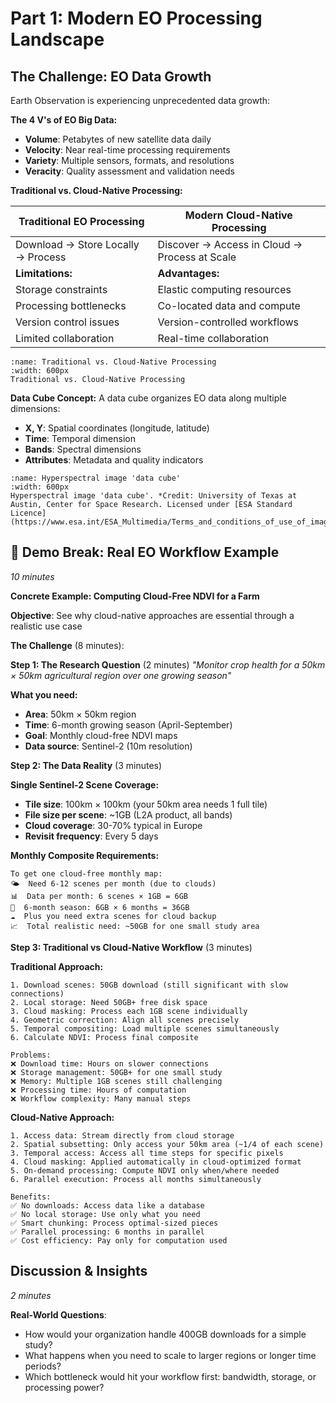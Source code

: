 # Part 1: Modern EO Processing Landscape

## The Challenge: EO Data Growth

Earth Observation is experiencing unprecedented data growth:

**The 4 V's of EO Big Data:**
- **Volume**: Petabytes of new satellite data daily
- **Velocity**: Near real-time processing requirements  
- **Variety**: Multiple sensors, formats, and resolutions
- **Veracity**: Quality assessment and validation needs

**Traditional vs. Cloud-Native Processing:**

| Traditional EO Processing | Modern Cloud-Native Processing |
|---------------------------|--------------------------------|
| Download → Store Locally → Process | Discover → Access in Cloud → Process at Scale |
| **Limitations:** | **Advantages:** |
| Storage constraints | Elastic computing resources |
| Processing bottlenecks | Co-located data and compute |
| Version control issues | Version-controlled workflows |
| Limited collaboration | Real-time collaboration |


```{figure} ../images/cloud-processing.png
:name: Traditional vs. Cloud-Native Processing
:width: 600px
Traditional vs. Cloud-Native Processing
```

**Data Cube Concept:**
A data cube organizes EO data along multiple dimensions:
- **X, Y**: Spatial coordinates (longitude, latitude)
- **Time**: Temporal dimension
- **Bands**: Spectral dimensions
- **Attributes**: Metadata and quality indicators

```{figure} ../images/Hyperspectral_image_data_cube.jpg
:name: Hyperspectral image 'data cube'
:width: 600px
Hyperspectral image 'data cube'. *Credit: University of Texas at Austin, Center for Space Research. Licensed under [ESA Standard Licence](https://www.esa.int/ESA_Multimedia/Terms_and_conditions_of_use_of_images_and_videos_available_on_the_esa_website).*
```

## 🎯 Demo Break: Real EO Workflow Example
*10 minutes*

**Concrete Example: Computing Cloud-Free NDVI for a Farm**

**Objective**: See why cloud-native approaches are essential through a realistic use case

**The Challenge** (8 minutes):

**Step 1: The Research Question** (2 minutes)
*"Monitor crop health for a 50km × 50km agricultural region over one growing season"*

**What you need:**
- **Area**: 50km × 50km region
- **Time**: 6-month growing season (April-September)
- **Goal**: Monthly cloud-free NDVI maps
- **Data source**: Sentinel-2 (10m resolution)

**Step 2: The Data Reality** (3 minutes)

**Single Sentinel-2 Scene Coverage:**
- **Tile size**: 100km × 100km (your 50km area needs 1 full tile)
- **File size per scene**: ~1GB (L2A product, all bands)
- **Cloud coverage**: 30-70% typical in Europe
- **Revisit frequency**: Every 5 days

**Monthly Composite Requirements:**
```
To get one cloud-free monthly map:
🌤️  Need 6-12 scenes per month (due to clouds)
📊  Data per month: 6 scenes × 1GB = 6GB
📅  6-month season: 6GB × 6 months = 36GB
☁️  Plus you need extra scenes for cloud backup
📈  Total realistic need: ~50GB for one small study area
```

**Step 3: Traditional vs Cloud-Native Workflow** (3 minutes)

**Traditional Approach:**
```
1. Download scenes: 50GB download (still significant with slow connections)
2. Local storage: Need 50GB+ free disk space
3. Cloud masking: Process each 1GB scene individually
4. Geometric correction: Align all scenes precisely
5. Temporal compositing: Load multiple scenes simultaneously
6. Calculate NDVI: Process final composite

Problems:
❌ Download time: Hours on slower connections
❌ Storage management: 50GB+ for one small study
❌ Memory: Multiple 1GB scenes still challenging
❌ Processing time: Hours of computation
❌ Workflow complexity: Many manual steps
```

**Cloud-Native Approach:**
```
1. Access data: Stream directly from cloud storage
2. Spatial subsetting: Only access your 50km area (~1/4 of each scene)
3. Temporal access: Access all time steps for specific pixels
4. Cloud masking: Applied automatically in cloud-optimized format
5. On-demand processing: Compute NDVI only when/where needed
6. Parallel execution: Process all months simultaneously

Benefits:
✅ No downloads: Access data like a database
✅ No local storage: Use only what you need
✅ Smart chunking: Process optimal-sized pieces
✅ Parallel processing: 6 months in parallel
✅ Cost efficiency: Pay only for computation used
```

## Discussion & Insights
*2 minutes*

**Real-World Questions**:
- How would your organization handle 400GB downloads for a simple study?
- What happens when you need to scale to larger regions or longer time periods?
- Which bottleneck would hit your workflow first: bandwidth, storage, or processing power?
